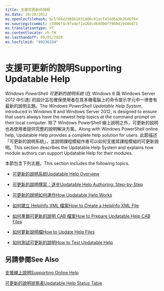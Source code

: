 ```yaml
---
title: 支援可更新的說明
ms.date: 10/28/2012
ms.openlocfilehash: bc5f08d2989b1031806c91acf43dd6a3b2646f04
ms.sourcegitcommit: c4906f4c9fa4ef1a16dcd6dd00ff960d19446d71
ms.translationtype: HT
ms.contentlocale: zh-TW
ms.lasthandoff: 09/01/2020
ms.locfileid: "89236334"
---
```

# <a name="supporting-updatable-help"></a><span data-ttu-id="41db4-102">支援可更新的說明</span><span class="sxs-lookup"><span data-stu-id="41db4-102">Supporting Updatable Help</span></span>

<span data-ttu-id="41db4-103">*Windows PowerShell 可更新的說明系統* (在 Windows 8 與 Windows Server 2012 中引進) 的設計旨在確保使用者在其本機電腦上的命令提示字元中一律會有最新的說明主題。</span><span class="sxs-lookup"><span data-stu-id="41db4-103">The *Windows PowerShell Updatable Help System*, introduced in Windows 8 and Windows Server 2012, is designed to ensure that users always have the newest help topics at the command prompt on their local computer.</span></span> <span data-ttu-id="41db4-104">除了 Windows PowerShell 線上說明之外，可更新的說明也為使用者提供完整的說明解決方案。</span><span class="sxs-lookup"><span data-stu-id="41db4-104">Along with Windows PowerShell online help, Updatable Help provides a complete help solution for users.</span></span> <span data-ttu-id="41db4-105">此節描述「可更新的說明系統」，並說明課程模組作者可以如何支援其課程模組的可更新說明。</span><span class="sxs-lookup"><span data-stu-id="41db4-105">This section describes the Updatable Help System and explains how module authors can support Updatable Help for their modules.</span></span>

<span data-ttu-id="41db4-106">本節包含下列主題。</span><span class="sxs-lookup"><span data-stu-id="41db4-106">This section includes the following topics.</span></span>

- [<span data-ttu-id="41db4-107">可更新的說明系統</span><span class="sxs-lookup"><span data-stu-id="41db4-107">Updatable Help Overview</span></span>](./updatable-help-overview.md)

- [<span data-ttu-id="41db4-108">可更新的說明撰寫：逐步</span><span class="sxs-lookup"><span data-stu-id="41db4-108">Updatable Help Authoring: Step-by-Step</span></span>](./updatable-help-authoring-step-by-step.md)

- [<span data-ttu-id="41db4-109">可更新的說明如何運作</span><span class="sxs-lookup"><span data-stu-id="41db4-109">How Updatable Help Works</span></span>](./how-updatable-help-works.md)

- [<span data-ttu-id="41db4-110">如何建立 HelpInfo XML 檔案</span><span class="sxs-lookup"><span data-stu-id="41db4-110">How to Create a HelpInfo XML File</span></span>](./how-to-create-a-helpinfo-xml-file.md)

- [<span data-ttu-id="41db4-111">如何準備可更新的說明 CAB 檔案</span><span class="sxs-lookup"><span data-stu-id="41db4-111">How to Prepare Updatable Help CAB Files</span></span>](./how-to-prepare-updatable-help-cab-files.md)

- [<span data-ttu-id="41db4-112">如何更新說明檔</span><span class="sxs-lookup"><span data-stu-id="41db4-112">How to Update Help Files</span></span>](./how-to-update-help-files.md)

- [<span data-ttu-id="41db4-113">如何測試可更新的說明</span><span class="sxs-lookup"><span data-stu-id="41db4-113">How to Test Updatable Help</span></span>](./how-to-test-updatable-help.md)

## <a name="see-also"></a><span data-ttu-id="41db4-114">另請參閱</span><span class="sxs-lookup"><span data-stu-id="41db4-114">See Also</span></span>

[<span data-ttu-id="41db4-115">支援線上說明</span><span class="sxs-lookup"><span data-stu-id="41db4-115">Supporting Online Help</span></span>](./supporting-online-help.md)

[<span data-ttu-id="41db4-116">可更新的說明狀態表</span><span class="sxs-lookup"><span data-stu-id="41db4-116">Updatable Help Status Table</span></span>](/windows/deployment/deploy-whats-new)
